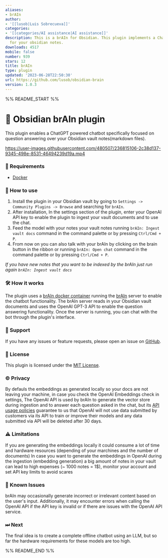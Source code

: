 ```yaml
---
aliases:
- brAIn
author:
- '[[lusob|Luis Sobrecueva]]'
categories:
- '[[categories/AI assistance|AI assistance]]'
description: This is a brAIn for Obsidian. This plugin implements a ChatGPT retrieval
  for your obsidian notes.
downloads: 4517
mobile: false
number: 939
stars: 12
title: brAIn
type: plugin
updated: '2023-06-28T22:50:30'
url: https://github.com/lusob/obsidian-brain
version: 1.0.3
---
```


%% README_START %%

# 🧠 Obsidian brAIn plugin

This plugin enables a ChatGPT powered chatbot specifically focused on question answering over your Obsidian vault notes(markdown files).


https://user-images.githubusercontent.com/480507/236815106-2c38d137-9345-498e-8531-46494239d19a.mp4


### 🧰 Requirements

- [Docker](https://docs.docker.com/get-docker/)

### 📖 How to use

1. Install the plugin in your Obsidian vault by going to `Settings -> Community Plugins -> Browse` and searching for `brAIn`.
2. After installation, In the settings section of the plugin, enter your OpenAI API key to enable the plugin to ingest your vault documents and to use the chat.
3. Feed the model with your notes your vault notes running `brAIn: Ingest vault docs` command in the command palette or by pressing `Ctrl/Cmd + P`.
4. From now on you can also talk with your brAIn by clicking on the brain button in the ribbon or running `brAIn: Open chat` command in the command palette or by pressing `Ctrl/Cmd + P`.

*If you have new notes that you want to be indexed by the brAIn just run again `brAIn: Ingest vault docs`*

### 🛠 How it works

The plugin uses a [brAIn docker container](https://hub.docker.com/repository/docker/lusob04/brain) running the [brAIn](https://github.com/lusob/brAIn) server to enable the chatbot functionality. The brAIn server reads in your Obsidian vault documents and uses the OpenAI GPT-3 API to enable the question answering functionality. Once the server is running, you can chat with the bot through the plugin's interface.

### 💬 Support

If you have any issues or feature requests, please open an issue on [GitHub](https://github.com/).

### 📓 License

This plugin is licensed under the [MIT License](https://github.com/lusob/obsidian-brain/blob/main/LICENSE).

### © Privacy

By defauls the embeddings as generated locally so your docs are not leaving your machine, in case you check the OpenAI Embeddings check in settings, The OpenAI API is used by brAIn to generate the vector store during ingestion and to answer each question asked in the chat, but its [API usage policies](https://openai.com/policies/api-data-usage-policies ) guarantee to us that OpenAI will not use data submitted by customers via its API to train or improve their models and any data submitted via API will be deleted after 30 days.

### ⚠️ Limitations

If you are generating the embeddings locally it could consume a lot of time and hardware resources (depending of your marchines and the number of documents)
In case you want to generate the embeddings in OpenAI during the ingestion (embedding generation) a big amount of notes in your vault can lead to high expenses (~ 1000 notes = 1$), monitor your account and set API key limits to avoid scares

### 🐞 Known Issues

brAIn may occasionally generate incorrect or irrelevant content based on the user's input. Additionally, it may encounter errors when calling the OpenAI API if the API key is invalid or if there are issues with the OpenAI API service.

### ⏭ Next

The final idea is to create a complete offline chatbot using an LLM, but so far the hardware requirements for these models are too high.

%% README_END %%